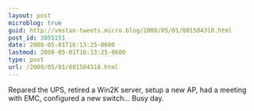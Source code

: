 ```yaml
---
layout: post
microblog: true
guid: http://vmstan-tweets.micro.blog/2008/05/01/801504318.html
post_id: 3055151
date: 2008-05-01T16:13:25-0600
lastmod: 2008-05-01T16:13:25-0600
type: post
url: /2008/05/01/801504318.html
---
```

Repared the UPS, retired a Win2K server, setup a new AP, had a meeting with EMC, configured a new switch... Busy day.
